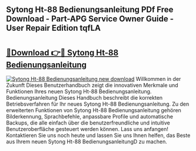 ## Sytong Ht-88 Bedienungsanleitung PDf Free Download - Part-APG Service Owner Guide - User Repair Edition tqfLA

# <h2><a href="http://df1uqk.blite.top/?on=Sytong+Ht-88+Bedienungsanleitung">🔗Download 👉🔴 Sytong Ht-88 Bedienungsanleitung</a></h2>

[![Sytong Ht-88 Bedienungsanleitung new download](https://i.imgur.com/lujVjoI.png)](http://df1uqk.blite.top/?on=Sytong+Ht-88+Bedienungsanleitung)
Willkommen in der Zukunft Dieses Benutzerhandbuch zeigt die innovativen Merkmale und Funktionen Ihres neuen Sytong Ht-88 Bedienungsanleitung. Bedienungsanleitung Dieses Handbuch beschreibt die korrekten Betriebsverfahren für Ihr neues Sytong Ht-88 Bedienungsanleitung. Zu den erweiterten Funktionen von Sytong Ht-88 Bedienungsanleitung gehören Bilderkennung, Sprachbefehle, anpassbare Profile und automatische Backups, die alle einfach über die benutzerfreundliche und intuitive Benutzeroberfläche gesteuert werden können. Lass uns anfangen! Kontaktieren Sie uns noch heute und lassen Sie uns Ihnen helfen, das Beste aus Ihrem neuen Sytong Ht-88 BedienungsanleitungD zu machen.
